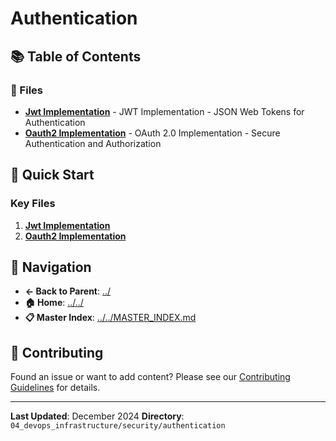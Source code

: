 # Authentication

## 📚 Table of Contents

### 📄 Files

- **[Jwt Implementation](jwt_implementation.md)** - JWT Implementation - JSON Web Tokens for Authentication
- **[Oauth2 Implementation](oauth2_implementation.md)** - OAuth 2.0 Implementation - Secure Authentication and Authorization

## 🚀 Quick Start

### Key Files
1. **[Jwt Implementation](jwt_implementation.md)**
1. **[Oauth2 Implementation](oauth2_implementation.md)**

## 🔗 Navigation

- **← Back to Parent**: [../](../)
- **🏠 Home**: [../../](../..)
- **📋 Master Index**: [../../MASTER_INDEX.md](../..MASTER_INDEX.md)

## 🤝 Contributing

Found an issue or want to add content? Please see our [Contributing Guidelines](../../CONTRIBUTING.md) for details.

---

**Last Updated**: December 2024
**Directory**: `04_devops_infrastructure/security/authentication`
